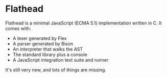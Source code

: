 Flathead
========

Flathead is a minimal JavaScript (ECMA 5.1) implementation written in C.
It comes with:

* A lexer generated by Flex
* A parser generated by Bison
* An interpreter that walks the AST
* The standard library plus a console
* A JavaScript integration test suite and runner

It's still very new, and lots of things are missing.
